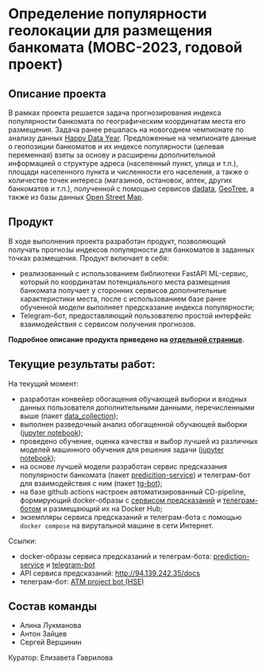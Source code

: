 # Определение популярности геолокации для размещения банкомата (МОВС-2023, годовой проект)
## Описание проекта
В рамках проекта решается задача прогнозирования индекса популярности банкомата по географическим координатам места его размещения. Задача ранее решалась на новогоднем чемпионате по анализу данных [Happy Data Year](https://boosters.pro/championship/rosbank2/overview). 
Предложенные на чемпионате данные о геопозиции банкоматов и их индексе популярности (целевая переменная) взяты за 
основу и расширены дополнительной информацией о структуре адреса (населенный пункт, улица и т.п.), площади населенного 
пункта и численности его населения, а также о количестве точек интереса (магазинов, остановок, аптек, других банкоматов 
и т.п.), полученной с помощью сервисов [dadata](dadata.ru), [GeoTree](https://geotree.ru/features), а также из базы данных [Open Street Map](https://www.openstreetmap.org).

## Продукт
В ходе выполнения проекта разработан продукт, позволяющий получать прогнозы индексов популярности для банкоматов в заданных точках размещения. Продукт включает в себя: 
- реализованный с использованием библиотеки FastAPI ML-сервис, который по координатам потенциального места размещения банкомата получает у сторонних сервисов дополнительные характеристики места, после с использованием базе ранее обученной модели выполняет предсказание индекса популярности; 
- Telegram-бот, предоставляющий пользователю простой интерфейс взаимодействия с сервисом получения прогнозов. 

__Подробное описание продукта приведено на [отдельной странице](product.md).__


## Текущие результаты работ:
На текущий момент: 
- разработан конвейер обогащения обучающей выборки и входных данных пользователя дополнительными данными, перечисленными
выше (пакет [data_collection](.experiments/data_collection)); 
- выполнен разведочный анализ обогащенной обучающей выборки ([jupyter notebook](.experiments/eda/eda.ipynb));
- проведено обучение, оценка качества и выбор лучшей из различных моделей машинного обучения для решения задачи 
([jupyter notebook](.experiments/prediction_model/prediction_model.ipynb));
- на основе лучшей модели разработан сервис предсказания популярности банкомата (пакет [predicition-service](prediction-service))
и телеграм-бот для взаимодействия с ним (пакет [tg-bot](tg-bot)); 
- на базе github actions настроен автоматизированный CD-pipeline, формирующий docker-образы с [сервисом предсказаний](https://hub.docker.com/repository/docker/sevlvershinin/atm-project-api/) 
и [телеграм-ботом](https://hub.docker.com/repository/docker/sevlvershinin/atm-project-bot/) и размещающий их на Docker Hub; 
- экземпляры сервиса предсказаний и телеграм-бота с помощью ```docker compose``` на вирутальной машине в сети Интернет. 

Ссылки: 
- docker-образы сервиса предсказаний и телеграм-бота: [prediction-service](https://hub.docker.com/repository/docker/sevlvershinin/atm-project-api/) 
и [telegram-bot](https://hub.docker.com/repository/docker/sevlvershinin/atm-project-bot/)
- API сервиса предсказаний: http://94.139.242.35/docs
- телеграм-бот: [ATM project bot (HSE)](https://t.me/atm_project_bot)

## Состав команды
 - Алина Лукманова
 - Антон Зайцев
 - Сергей Вершинин

Куратор: Елизавета Гаврилова

